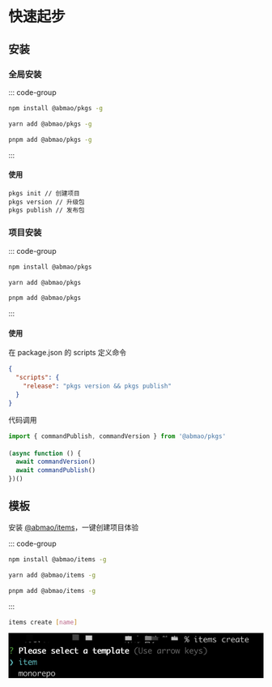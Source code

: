 # 快速起步

## 安装

### 全局安装

::: code-group

  ```bash [npm]
  npm install @abmao/pkgs -g
  ```
  ```bash [yarn]
  yarn add @abmao/pkgs -g
  ```
  ```bash [pnpm]
  pnpm add @abmao/pkgs -g
  ```

:::

#### 使用
```bash
pkgs init // 创建项目
pkgs version // 升级包
pkgs publish // 发布包
```

### 项目安装

::: code-group

  ```bash [npm]
  npm install @abmao/pkgs
  ```
  ```bash [yarn]
  yarn add @abmao/pkgs
  ```
  ```bash [pnpm]
  pnpm add @abmao/pkgs
  ```

:::

#### 使用
在 package.json 的 scripts 定义命令
```json
{
  "scripts": {
    "release": "pkgs version && pkgs publish"
  }
}
```

代码调用
```js
import { commandPublish, commandVersion } from '@abmao/pkgs'

(async function () {
  await commandVersion()
  await commandPublish()
})()
```

## 模板
安装 [@abmao/items](https://github.com/hengshanMWC/items)，一键创建项目体验

::: code-group

  ```bash [npm]
  npm install @abmao/items -g
  ```
  ```bash [yarn]
  yarn add @abmao/items -g
  ```
  ```bash [pnpm]
  pnpm add @abmao/items -g
  ```

:::

```bash
items create [name]
```
<img src="./assets//images//items.png">